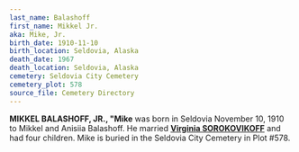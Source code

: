 ```yaml
---
last_name: Balashoff
first_name: Mikkel Jr.
aka: Mike, Jr.
birth_date: 1910-11-10
birth_location: Seldovia, Alaska
death_date: 1967
death_location: Seldovia, Alaska
cemetery: Seldovia City Cemetery
cemetery_plot: 578
source_file: Cemetery Directory
---
```

**MIKKEL BALASHOFF, JR., "Mike** was born in Seldovia November 10, 1910 to Mikkel and Anisiia Balashoff. He married [**Virginia SOROKOVIKOFF**](./Balashoff_Virginia_Sorokovikoff.md) and had four children. Mike is buried in the Seldovia City Cemetery in Plot #578.  




